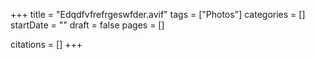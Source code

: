 +++
title = "Edqdfvfrefrgeswfder.avif"
tags = ["Photos"]
categories = []
startDate = ""
draft = false
pages = []

citations = []
+++
